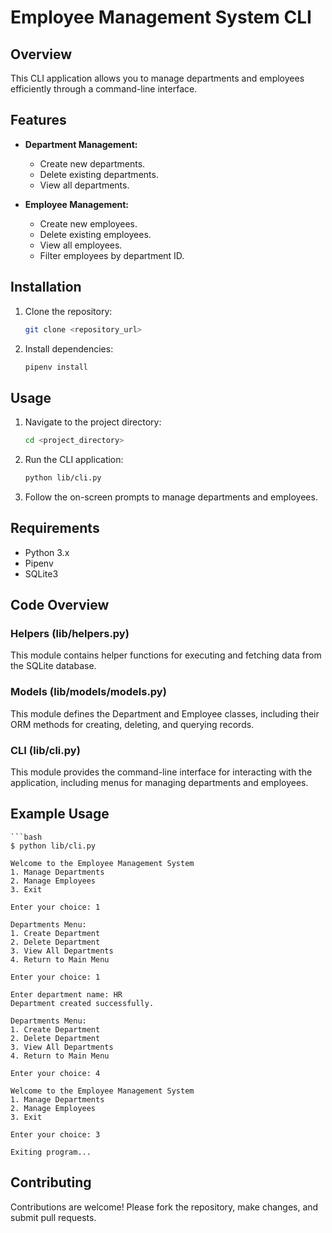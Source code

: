 # Employee Management System CLI

## Overview
This CLI application allows you to manage departments and employees efficiently through a command-line interface.

## Features
- **Department Management:**
  - Create new departments.
  - Delete existing departments.
  - View all departments.

- **Employee Management:**
  - Create new employees.
  - Delete existing employees.
  - View all employees.
  - Filter employees by department ID.

## Installation
1. Clone the repository:
   ```bash
   git clone <repository_url>
2. Install dependencies:
   ```bash
   pipenv install

## Usage
1. Navigate to the project directory:

   ```bash
   cd <project_directory>
2. Run the CLI application:

   ```bash
   python lib/cli.py
3. Follow the on-screen prompts to manage departments and employees.

## Requirements
- Python 3.x
- Pipenv
- SQLite3

## Code Overview
### Helpers (lib/helpers.py)
This module contains helper functions for executing and fetching data from the SQLite database.

### Models (lib/models/models.py)
This module defines the Department and Employee classes, including their ORM methods for creating, deleting, and querying records.

### CLI (lib/cli.py)
This module provides the command-line interface for interacting with the application, including menus for managing departments and employees.

## Example Usage
    ```bash
    $ python lib/cli.py

    Welcome to the Employee Management System
    1. Manage Departments
    2. Manage Employees
    3. Exit

    Enter your choice: 1

    Departments Menu:
    1. Create Department
    2. Delete Department
    3. View All Departments
    4. Return to Main Menu

    Enter your choice: 1

    Enter department name: HR
    Department created successfully.

    Departments Menu:
    1. Create Department
    2. Delete Department
    3. View All Departments
    4. Return to Main Menu

    Enter your choice: 4

    Welcome to the Employee Management System
    1. Manage Departments
    2. Manage Employees
    3. Exit

    Enter your choice: 3

    Exiting program...


## Contributing
Contributions are welcome! Please fork the repository, make changes, and submit pull requests.
